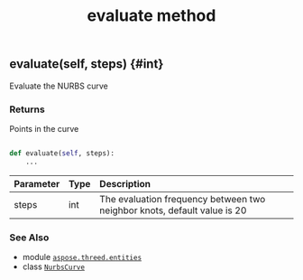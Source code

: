 ﻿---
title: evaluate method
second_title: Aspose.3D for Python via .NET API References
description: 
type: docs
weight: 20
url: /python-net/aspose.threed.entities/nurbscurve/evaluate/
is_root: false
---

## evaluate(self, steps) {#int}

Evaluate the NURBS curve


### Returns 


Points in the curve


```python

def evaluate(self, steps):
    ...
```


| Parameter | Type | Description |
| :- | :- | :- |
| steps | int | The evaluation frequency between two neighbor knots, default value is 20 |



### See Also
* module [`aspose.threed.entities`](../../)
* class [`NurbsCurve`](/3d/python-net/aspose.threed.entities/nurbscurve)
